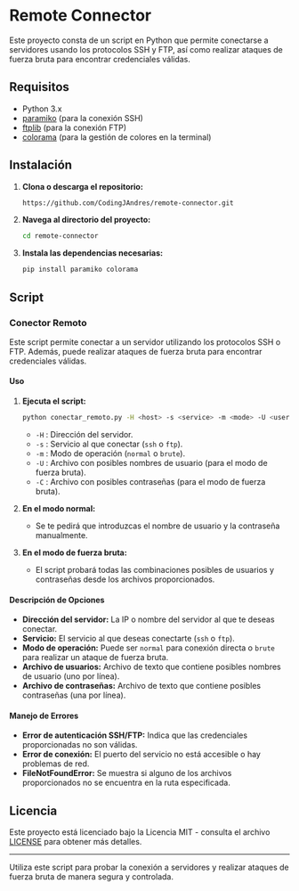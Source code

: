 # Remote Connector

Este proyecto consta de un script en Python que permite conectarse a servidores usando los protocolos SSH y FTP, así como realizar ataques de fuerza bruta para encontrar credenciales válidas.

## Requisitos

- Python 3.x
- [paramiko](https://pypi.org/project/paramiko/) (para la conexión SSH)
- [ftplib](https://docs.python.org/3/library/ftplib.html) (para la conexión FTP)
- [colorama](https://pypi.org/project/colorama/) (para la gestión de colores en la terminal)

## Instalación

1. **Clona o descarga el repositorio:**

    ```bash
    https://github.com/CodingJAndres/remote-connector.git
    ```

2. **Navega al directorio del proyecto:**

    ```bash
    cd remote-connector
    ```

3. **Instala las dependencias necesarias:**

    ```bash
    pip install paramiko colorama
    ```

## Script

### Conector Remoto

Este script permite conectar a un servidor utilizando los protocolos SSH o FTP. Además, puede realizar ataques de fuerza bruta para encontrar credenciales válidas.

#### Uso

1. **Ejecuta el script:**

    ```bash
    python conectar_remoto.py -H <host> -s <service> -m <mode> -U <userfile> -C <passfile>
    ```

    - `-H` : Dirección del servidor.
    - `-s` : Servicio al que conectar (`ssh` o `ftp`).
    - `-m` : Modo de operación (`normal` o `brute`).
    - `-U` : Archivo con posibles nombres de usuario (para el modo de fuerza bruta).
    - `-C` : Archivo con posibles contraseñas (para el modo de fuerza bruta).

2. **En el modo normal:**
    - Se te pedirá que introduzcas el nombre de usuario y la contraseña manualmente.
    
3. **En el modo de fuerza bruta:**
    - El script probará todas las combinaciones posibles de usuarios y contraseñas desde los archivos proporcionados.

#### Descripción de Opciones

- **Dirección del servidor:** La IP o nombre del servidor al que te deseas conectar.
- **Servicio:** El servicio al que deseas conectarte (`ssh` o `ftp`).
- **Modo de operación:** Puede ser `normal` para conexión directa o `brute` para realizar un ataque de fuerza bruta.
- **Archivo de usuarios:** Archivo de texto que contiene posibles nombres de usuario (uno por línea).
- **Archivo de contraseñas:** Archivo de texto que contiene posibles contraseñas (una por línea).

#### Manejo de Errores

- **Error de autenticación SSH/FTP:** Indica que las credenciales proporcionadas no son válidas.
- **Error de conexión:** El puerto del servicio no está accesible o hay problemas de red.
- **FileNotFoundError:** Se muestra si alguno de los archivos proporcionados no se encuentra en la ruta especificada.

## Licencia

Este proyecto está licenciado bajo la Licencia MIT - consulta el archivo [LICENSE](LICENSE) para obtener más detalles.

---

Utiliza este script para probar la conexión a servidores y realizar ataques de fuerza bruta de manera segura y controlada.
